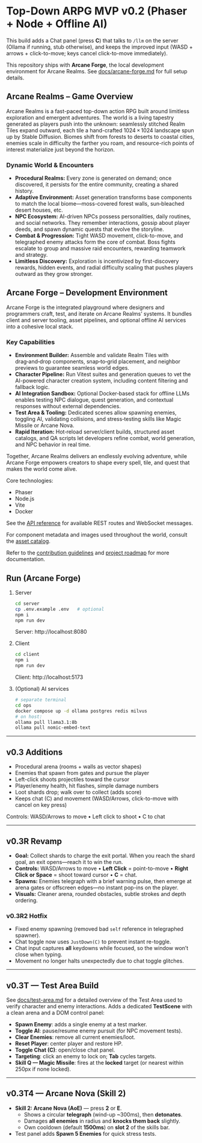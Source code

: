 # Top-Down ARPG MVP v0.2 (Phaser + Node + Offline AI)
This build adds a Chat panel (press **C**) that talks to `/llm` on the server (Ollama if running, stub otherwise),
and keeps the improved input (WASD + arrows + click-to-move; keys cancel click-to-move immediately).

This repository ships with **Arcane Forge**, the local development environment for Arcane Realms. See
[docs/arcane-forge.md](docs/arcane-forge.md) for full setup details.

## Arcane Realms – Game Overview
Arcane Realms is a fast-paced top-down action RPG built around limitless exploration and emergent adventures. The world is a living tapestry generated as players push into the unknown: seamlessly stitched Realm Tiles expand outward, each tile a hand-crafted 1024 × 1024 landscape spun up by Stable Diffusion. Biomes shift from forests to deserts to coastal cities, enemies scale in difficulty the farther you roam, and resource-rich points of interest materialize just beyond the horizon.

### Dynamic World & Encounters
- **Procedural Realms:** Every zone is generated on demand; once discovered, it persists for the entire community, creating a shared history.
- **Adaptive Environment:** Asset generation transforms base components to match the local biome—moss-covered forest walls, sun‑bleached desert houses, etc.
- **NPC Ecosystem:** AI-driven NPCs possess personalities, daily routines, and social networks. They remember interactions, gossip about player deeds, and spawn dynamic quests that evolve the storyline.
- **Combat & Progression:** Tight WASD movement, click-to-move, and telegraphed enemy attacks form the core of combat. Boss fights escalate to group and massive raid encounters, rewarding teamwork and strategy.
- **Limitless Discovery:** Exploration is incentivized by first-discovery rewards, hidden events, and radial difficulty scaling that pushes players outward as they grow stronger.

## Arcane Forge – Development Environment
Arcane Forge is the integrated playground where designers and programmers craft, test, and iterate on Arcane Realms’ systems. It bundles client and server tooling, asset pipelines, and optional offline AI services into a cohesive local stack.

### Key Capabilities
- **Environment Builder:** Assemble and validate Realm Tiles with drag‑and‑drop components, snap‑to‑grid placement, and neighbor previews to guarantee seamless world edges.
- **Character Pipeline:** Run Vitest suites and generation queues to vet the AI-powered character creation system, including content filtering and fallback logic.
- **AI Integration Sandbox:** Optional Docker‑based stack for offline LLMs enables testing NPC dialogue, quest generation, and contextual responses without external dependencies.
- **Test Area & Tooling:** Dedicated scenes allow spawning enemies, toggling AI, validating collisions, and stress‑testing skills like Magic Missile or Arcane Nova.
- **Rapid Iteration:** Hot‑reload server/client builds, structured asset catalogs, and QA scripts let developers refine combat, world generation, and NPC behavior in real time.

Together, Arcane Realms delivers an endlessly evolving adventure, while Arcane Forge empowers creators to shape every spell, tile, and quest that makes the world come alive.

Core technologies:
- Phaser
- Node.js
- Vite
- Docker

See the [API reference](docs/API.md) for available REST routes and WebSocket messages.

For component metadata and images used throughout the world, consult the
[asset catalog](docs/asset-catalog.md).

Refer to the [contribution guidelines](CONTRIBUTING.md) and [project roadmap](docs/ROADMAP.md) for more documentation.

## Run (Arcane Forge)
1) Server
   ```bash
   cd server
   cp .env.example .env   # optional
   npm i
   npm run dev
   ```
   Server: http://localhost:8080

2) Client
   ```bash
   cd client
   npm i
   npm run dev
   ```
   Client: http://localhost:5173

3) (Optional) AI services
   ```bash
   # separate terminal
   cd ops
   docker compose up -d ollama postgres redis milvus
   # on host:
   ollama pull llama3.1:8b
   ollama pull nomic-embed-text
   ```


---
## v0.3 Additions
- Procedural arena (rooms + walls as vector shapes)
- Enemies that spawn from gates and pursue the player
- Left-click shoots projectiles toward the cursor
- Player/enemy health, hit flashes, simple damage numbers
- Loot shards drop; walk over to collect (adds score)
- Keeps chat (C) and movement (WASD/Arrows, click-to-move with cancel on key press)

Controls: WASD/Arrows to move • Left click to shoot • C to chat


---
## v0.3R Revamp
- **Goal:** Collect shards to charge the exit portal. When you reach the shard goal, an exit opens—reach it to win the run.
- **Controls:** WASD/Arrows to move • **Left Click** = point-to-move • **Right Click or Space** = shoot toward cursor • **C** = chat.
- **Spawns:** Enemies telegraph with a brief warning pulse, then emerge at arena gates or offscreen edges—no instant pop-ins on the player.
- **Visuals:** Cleaner arena, rounded obstacles, subtle strokes and depth ordering.


### v0.3R2 Hotfix
- Fixed enemy spawning (removed bad `self` reference in telegraphed spawner).
- Chat toggle now uses `JustDown(C)` to prevent instant re-toggle.
- Chat input captures **all** keydowns while focused, so the window won’t close when typing.
- Movement no longer halts unexpectedly due to chat toggle glitches.



---
## v0.3T — Test Area Build
See [docs/test-area.md](docs/test-area.md) for a detailed overview of the Test Area used to verify character and enemy interactions.
Adds a dedicated **TestScene** with a clean arena and a DOM control panel:
- **Spawn Enemy**: adds a single enemy at a test marker.
- **Toggle AI**: pause/resume enemy pursuit (for NPC movement tests).
- **Clear Enemies**: remove all current enemies/loot.
- **Reset Player**: center player and restore HP.
- **Toggle Chat (C)**: open/close chat panel.
- **Targeting**: click an enemy to lock on; **Tab** cycles targets.
- **Skill Q — Magic Missile**: fires at the **locked** target (or nearest within 250px if none locked).


---
## v0.3T4 — Arcane Nova (Skill 2)
- **Skill 2: Arcane Nova (AoE)** — press **2** or **E**.
  - Shows a circular **telegraph** (wind-up ~300ms), then **detonates**.
  - Damages **all enemies** in radius and **knocks them back** slightly.
  - Own cooldown (default **1500ms**) on **slot 2** of the skills bar.
- Test panel adds **Spawn 5 Enemies** for quick stress tests.

